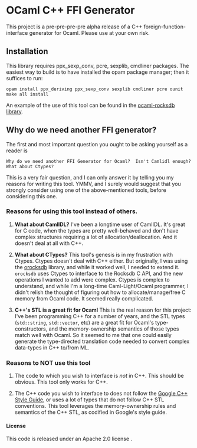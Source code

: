 # OCaml C++ FFI Generator

This project is a pre-pre-pre-pre alpha release of a C++
foreign-function-interface generator for Ocaml.  Please use at your own risk.

## Installation

This library requires ppx_sexp_conv,
pcre, sexplib, cmdliner packages.  The easiest way to build is to have
installed the opam package manager; then it suffices to run:

```
opam install ppx_deriving ppx_sexp_conv sexplib cmdliner pcre ounit
make all install
```

An example of the use of this tool can be found in the
[ocaml-rocksdb library][ocaml-rocksdb].

## Why do we need another FFI generator?

The first and most important question you ought to be asking yourself as a reader is

  ```
Why do we need another FFI Generator for Ocaml?  Isn't Camlidl enough?  What about Ctypes?
  ```

This is a very fair question, and I can only answer it by telling you
my reasons for writing this tool.  YMMV, and I surely would suggest
that you strongly consider using one of the above-mentioned tools,
before considering this one.

### Reasons for using this tool instead of others.

1. __What about CamlIDL?__ I've been a longtime user of CamlIDL.  It's
   great for C code, when the types are pretty well-behaved and don't
   have complex structures requiring a lot of allocation/deallocation.
   And it doesn't deal at all with C++.
   
2. __What about CTypes?__ This tool's genesis is in my frustration
   with Ctypes.  Ctypes doesn't deal with C++ either.  But originally,
   I was using the [orocksdb][orocksdb] library, and while it worked
   well, I needed to extend it.  `orocksdb` uses Ctypes to interface
   to the Rocksdb C API, and the new operations I wanted to add were
   complex.  Ctypes is complex to understand, and while I'm a
   long-time Caml-Light/Ocaml programmer, I didn't relish the thought
   of figuring out how to allocate/manage/free C memory from Ocaml
   code.  It seemed really complicated.
   
3. __C++'s STL is a great fit for Ocaml__ This is the real reason for
   this project: I've been programming C++ for a number of years, and
   the STL types (`std::string`, `std::vector`, etc) are a great fit
   for Ocaml's type-constructors, and the memory-ownership semantics
   of those types match well with Ocaml.  So it seemed to me that one
   could easily generate the type-directed translation code needed to
   convert complex data-types in C++ to/from ML.

### Reasons to NOT use this tool

1. The code to which you wish to interface is _not_ in C++.  This
   should be obvious.  This tool only works for C++.

2. The C++ code you wish to interface to does not follow the
   [Google C++ Style Guide][Google C++ Style Guide], or uses a lot of
   types that do not follow C++ STL conventions.  This tool leverages
   the memory-ownership rules and semantics of the C++ STL, as
   codified in Google's style guide.

#### License

This code is released under an Apache 2.0 license </LICENSE>.


[Google C++ Style Guide]: https://google.github.io/styleguide/cppguide.html
[orocksdb]: https://github.com/domsj/orocksdb
[/LICENSE]: /LICENSE
[ocaml-rocksdb]: https://github.com/chetmurthy/ocaml-rocksdb/
